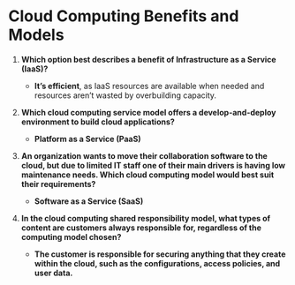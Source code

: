 # Cloud Computing Benefits and Models

1. **Which option best describes a benefit of Infrastructure as a Service (IaaS)?**

   - **It’s efficient**, as IaaS resources are available when needed and resources aren’t wasted by overbuilding capacity.

2. **Which cloud computing service model offers a develop-and-deploy environment to build cloud applications?**

   - **Platform as a Service (PaaS)**

3. **An organization wants to move their collaboration software to the cloud, but due to limited IT staff one of their main drivers is having low maintenance needs. Which cloud computing model would best suit their requirements?**

   - **Software as a Service (SaaS)**

4. **In the cloud computing shared responsibility model, what types of content are customers always responsible for, regardless of the computing model chosen?**

   - **The customer is responsible for securing anything that they create within the cloud, such as the configurations, access policies, and user data.**
